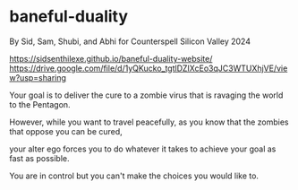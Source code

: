 # baneful-duality
By Sid, Sam, Shubi, and Abhi for Counterspell Silicon Valley 2024

https://sidsenthilexe.github.io/baneful-duality-website/
https://drive.google.com/file/d/1yQKucko_tgtlDZIXcEo3qJC3WTUXhjVE/view?usp=sharing

Your goal is to deliver the cure to a zombie virus that is ravaging the world to the Pentagon.

However, while you want to travel peacefully, as you know that the zombies that oppose you can be cured,

your alter ego forces you to do whatever it takes to achieve your goal as fast as possible.

You are in control but you can't make the choices you would like to.
